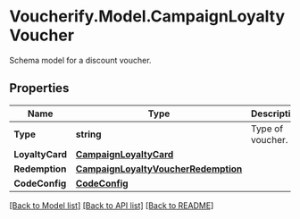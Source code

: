 # Voucherify.Model.CampaignLoyaltyVoucher
Schema model for a discount voucher.

## Properties

Name | Type | Description | Notes
------------ | ------------- | ------------- | -------------
**Type** | **string** | Type of voucher. | [optional] [default to TypeEnum.LOYALTYCARD]
**LoyaltyCard** | [**CampaignLoyaltyCard**](CampaignLoyaltyCard.md) |  | 
**Redemption** | [**CampaignLoyaltyVoucherRedemption**](CampaignLoyaltyVoucherRedemption.md) |  | [optional] 
**CodeConfig** | [**CodeConfig**](CodeConfig.md) |  | [optional] 

[[Back to Model list]](../README.md#documentation-for-models) [[Back to API list]](../README.md#documentation-for-api-endpoints) [[Back to README]](../README.md)

